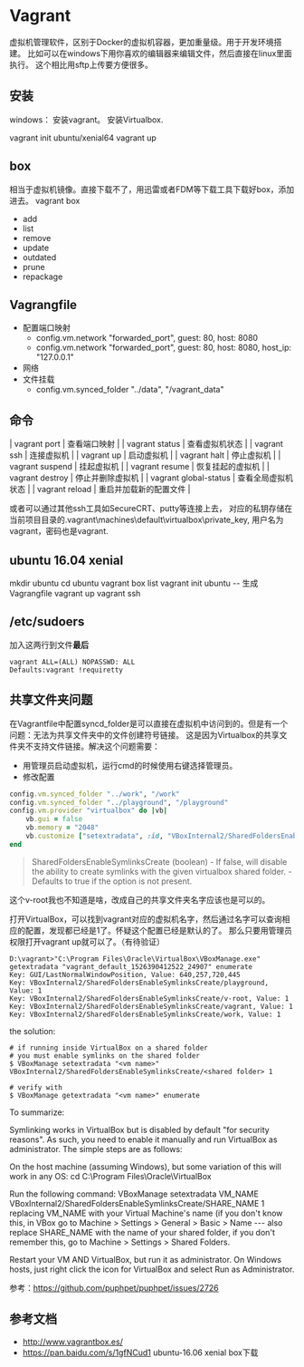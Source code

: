 # Vagrant

虚拟机管理软件，区别于Docker的虚拟机容器，更加重量级。用于开发环境搭建。
比如可以在windows下用你喜欢的编辑器来编辑文件，然后直接在linux里面执行。
这个相比用sftp上传要方便很多。

## 安装

windows：
安装vagrant。
安装Virtualbox.

vagrant init ubuntu/xenial64
vagrant up


## box
相当于虚拟机镜像。直接下载不了，用迅雷或者FDM等下载工具下载好box，添加进去。
vagrant box
- add
- list
- remove
- update
- outdated
- prune
- repackage

## Vagrangfile
* 配置端口映射
    - config.vm.network "forwarded_port", guest: 80, host: 8080
    - config.vm.network "forwarded_port", guest: 80, host: 8080, host_ip: "127.0.0.1"
* 网络
* 文件挂载
    - config.vm.synced_folder "../data", "/vagrant_data"

## 命令

| vagrant port          | 查看端口映射           |
| vagrant status        | 查看虚拟机状态         |
| vagrant ssh           | 连接虚拟机             |
| vagrant up            | 启动虚拟机             |
| vagrant halt          | 停止虚拟机             |
| vagrant suspend       | 挂起虚拟机             |
| vagrant resume        | 恢复挂起的虚拟机       |
| vagrant destroy       | 停止并删除虚拟机       |
| vagrant global-status | 查看全局虚拟机状态     |
| vagrant reload        | 重启并加载新的配置文件 |

或者可以通过其他ssh工具如SecureCRT、putty等连接上去，
对应的私钥存储在当前项目目录的.vagrant\machines\default\virtualbox\private_key, 用户名为vagrant，密码也是vagrant.


## ubuntu 16.04 xenial
mkdir ubuntu
cd ubuntu
vagrant box list
vagrant init ubuntu         -- 生成Vagrangfile
vagrant up
vagrant ssh


## /etc/sudoers
加入这两行到文件**最后**
```
vagrant ALL=(ALL) NOPASSWD: ALL
Defaults:vagrant !requiretty
```

## 共享文件夹问题

在Vagrantfile中配置syncd_folder是可以直接在虚拟机中访问到的。但是有一个问题：无法为共享文件夹中的文件创建符号链接。
这是因为Virtualbox的共享文件夹不支持文件链接。解决这个问题需要：
* 用管理员启动虚拟机，运行cmd的时候使用右键选择管理员。
* 修改配置
```ruby
config.vm.synced_folder "../work", "/work"
config.vm.synced_folder "../playground", "/playground"
config.vm.provider "virtualbox" do |vb|
    vb.gui = false
    vb.memory = "2048"
    vb.customize ["setextradata", :id, "VBoxInternal2/SharedFoldersEnableSymlinksCreate/v-root", "1"]
end
```

> SharedFoldersEnableSymlinksCreate (boolean) 
    - If false, will disable the ability to create symlinks with the given virtualbox shared folder. 
    - Defaults to true if the option is not present.


这个v-root我也不知道是啥，改成自己的共享文件夹名字应该也是可以的。

打开VirtualBox，可以找到vagrant对应的虚拟机名字，然后通过名字可以查询相应的配置，发现都已经是1了。怀疑这个配置已经是默认的了。
那么只要用管理员权限打开vagrant up就可以了。（有待验证）
```
D:\vagrant>"C:\Program Files\Oracle\VirtualBox\VBoxManage.exe" getextradata "vagrant_default_1526390412522_24907" enumerate
Key: GUI/LastNormalWindowPosition, Value: 640,257,720,445
Key: VBoxInternal2/SharedFoldersEnableSymlinksCreate/playground, Value: 1
Key: VBoxInternal2/SharedFoldersEnableSymlinksCreate/v-root, Value: 1
Key: VBoxInternal2/SharedFoldersEnableSymlinksCreate/vagrant, Value: 1
Key: VBoxInternal2/SharedFoldersEnableSymlinksCreate/work, Value: 1
```


the solution:
```
# if running inside VirtualBox on a shared folder
# you must enable symlinks on the shared folder
$ VBoxManage setextradata "<vm name>" VBoxInternal2/SharedFoldersEnableSymlinksCreate/<shared folder> 1

# verify with
$ VBoxManage getextradata "<vm name>" enumerate
```



To summarize:

Symlinking works in VirtualBox but is disabled by default "for security reasons". As such, you need to enable it manually and run VirtualBox as administrator. The simple steps are as follows:

On the host machine (assuming Windows), but some variation of this will work in any OS: cd C:\Program Files\Oracle\VirtualBox

Run the following command:
VBoxManage setextradata VM_NAME VBoxInternal2/SharedFoldersEnableSymlinksCreate/SHARE_NAME 1
replacing VM_NAME with your Virtual Machine's name (if you don't know this, in VBox go to Machine > Settings > General > Basic > Name --- also replace SHARE_NAME with the name of your shared folder, if you don't remember this, go to Machine > Settings > Shared Folders.

Restart your VM AND VirtualBox, but run it as administrator. On Windows hosts, just right click the icon for VirtualBox and select Run as Administrator.


参考：https://github.com/puphpet/puphpet/issues/2726

## 参考文档
* http://www.vagrantbox.es/
* https://pan.baidu.com/s/1gfNCud1 ubuntu-16.06 xenial box下载
